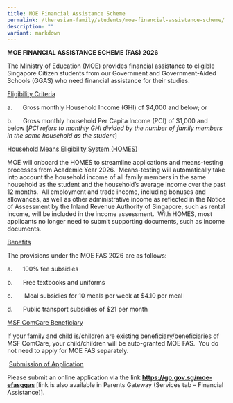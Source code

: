 ```yaml
---
title: MOE Financial Assistance Scheme
permalink: /theresian-family/students/moe-financial-assistance-scheme/
description: ""
variant: markdown
---
```

<p><strong></strong></p><strong>MOE FINANCIAL ASSISTANCE SCHEME (FAS) 2026</strong>
<p></p>
<p>The Ministry of Education (MOE) provides financial assistance to eligible
Singapore Citizen students from our Government and Government-Aided Schools
(GGAS) who need financial assistance for their studies.</p>
<p><u>Eligibility Criteria</u>
</p>

<p>a.&nbsp;&nbsp;&nbsp;&nbsp;&nbsp; Gross monthly Household Income (GHI)
of $4,000 and below; or</p>
<p>b.&nbsp;&nbsp;&nbsp;&nbsp;&nbsp; Gross monthly household Per Capita Income
(PCI) of $1,000 and below [<em>PCI refers to monthly GHI divided by the number of family members in the same household as the student</em>]</p>

<p><u>Household Means Eligibility System (HOMES)</u>

</p><p>MOE will onboard the HOMES to streamline applications and means-testing
processes from Academic Year 2026.&nbsp; Means-testing will automatically
take into account the household income of all family members in the same
household as the student and the household’s average income over the past
12 months.&nbsp; All employment and trade income, including bonuses and
allowances, as well as other administrative income as reflected in the
Notice of Assessment by the Inland Revenue Authority of Singapore, such
as rental income, will be included in the income assessment.&nbsp; With
HOMES, most applicants no longer need to submit supporting documents, such
as income documents.</p>
<p><u>Benefits</u>
</p>

<p>The provisions under the MOE FAS 2026 are as follows:</p>
<p>a.&nbsp;&nbsp;&nbsp;&nbsp;&nbsp; 100% fee subsidies</p>
<p>b.&nbsp;&nbsp;&nbsp;&nbsp;&nbsp; Free textbooks and uniforms</p>
<p>c.&nbsp;&nbsp;&nbsp;&nbsp;&nbsp;&nbsp; Meal subsidies for 10 meals per
week at $4.10 per meal</p>
<p>d.&nbsp;&nbsp;&nbsp;&nbsp;&nbsp; Public transport subsidies of $21 per
month</p>

<p></p>
<p><u>MSF ComCare Beneficiary</u>
</p>

<p>If your family and child is/children are existing beneficiary/beneficiaries
of MSF ComCare, your child/children will be auto-granted MOE FAS.&nbsp;
You do not need to apply for MOE FAS separately.</p>
<p>&nbsp;<u>Submission of Application</u>
</p>

<p>Please submit an online application via the link <strong><a rel="noopener noreferrer nofollow" target="_blank" href="https://go.gov.sg/moe-efasggas">https://go.gov.sg/moe-efasggas</a>
</strong> [link
is also available in Parents Gateway (Services tab – Financial Assistance)].</p>
